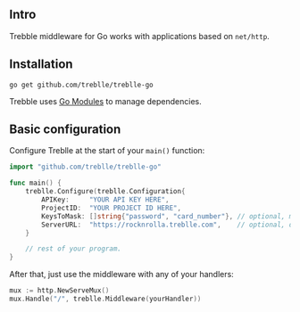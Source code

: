 ## Intro

Trebble middleware for Go works with applications based on `net/http`.

## Installation

```shell
go get github.com/treblle/treblle-go
```

Trebble uses [Go Modules](https://github.com/golang/go/wiki/Modules) to manage dependencies.


## Basic configuration

Configure Treblle at the start of your `main()` function:

```go
import "github.com/treblle/treblle-go"

func main() {
	treblle.Configure(treblle.Configuration{
		APIKey:     "YOUR API KEY HERE",
		ProjectID:  "YOUR PROJECT ID HERE",
		KeysToMask: []string{"password", "card_number"}, // optional, mask fields you don't want sent to Treblle
		ServerURL:  "https://rocknrolla.treblle.com",    // optional, don't use default server URL
	}

    // rest of your program.
}

```


After that, just use the middleware with any of your handlers:
 ```go
mux := http.NewServeMux()
mux.Handle("/", treblle.Middleware(yourHandler))
```